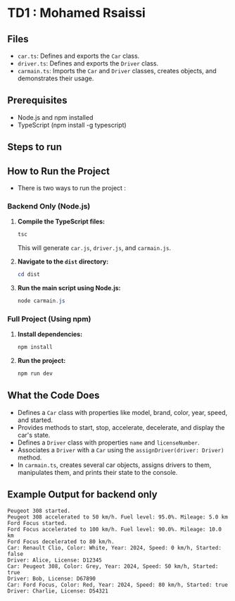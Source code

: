# TD1 : Mohamed Rsaissi

## Files
- `car.ts`: Defines and exports the `Car` class.
- `driver.ts`: Defines and exports the `Driver` class.
- `carmain.ts`: Imports the `Car` and `Driver` classes, creates objects, and demonstrates their usage.

## Prerequisites

- Node.js and npm installed
- TypeScript (npm install -g typescript)

## Steps to run

## How to Run the Project

- There is two ways to run the project :

### Backend Only (Node.js)
1. **Compile the TypeScript files:**
   ```powershell
   tsc 
   ```
   This will generate `car.js`, `driver.js`, and `carmain.js`.

2. **Navigate to the `dist` directory:**
   ```powershell
   cd dist
   ```

3. **Run the main script using Node.js:**
   ```powershell
   node carmain.js
   ```

### Full Project (Using npm)
1. **Install dependencies:**
   ```powershell
   npm install
   ```

2. **Run the project:**
   ```powershell
   npm run dev
   ```

## What the Code Does
- Defines a `Car` class with properties like model, brand, color, year, speed, and started.
- Provides methods to start, stop, accelerate, decelerate, and display the car's state.
- Defines a `Driver` class with properties `name` and `licenseNumber`.
- Associates a `Driver` with a `Car` using the `assignDriver(driver: Driver)` method.
- In `carmain.ts`, creates several car objects, assigns drivers to them, manipulates them, and prints their state to the console.

## Example Output for backend only
```
Peugeot 308 started.
Peugeot 308 accelerated to 50 km/h. Fuel level: 95.0%. Mileage: 5.0 km
Ford Focus started.
Ford Focus accelerated to 100 km/h. Fuel level: 90.0%. Mileage: 10.0 km
Ford Focus decelerated to 80 km/h.
Car: Renault Clio, Color: White, Year: 2024, Speed: 0 km/h, Started: false
Driver: Alice, License: D12345
Car: Peugeot 308, Color: Grey, Year: 2024, Speed: 50 km/h, Started: true
Driver: Bob, License: D67890
Car: Ford Focus, Color: Red, Year: 2024, Speed: 80 km/h, Started: true
Driver: Charlie, License: D54321
```